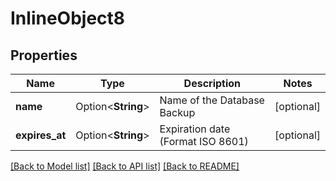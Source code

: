 # InlineObject8

## Properties

Name | Type | Description | Notes
------------ | ------------- | ------------- | -------------
**name** | Option<**String**> | Name of the Database Backup | [optional]
**expires_at** | Option<**String**> | Expiration date (Format ISO 8601) | [optional]

[[Back to Model list]](../README.md#documentation-for-models) [[Back to API list]](../README.md#documentation-for-api-endpoints) [[Back to README]](../README.md)


